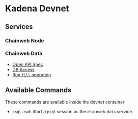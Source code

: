 # Kadena Devnet

## Services

### Chainweb Node

### Chainweb Data

- [Open API Spec](/cwd-spec/)
- [DB Access](/ttyd/psql-cwd/)
- [Run `fill` operation](/ttyd/chainweb-data-fill/)

## Available Commands

These commands are available inside the devnet container

* `psql-cwd`: Start a `psql` session as the `chainweb-data` service.
